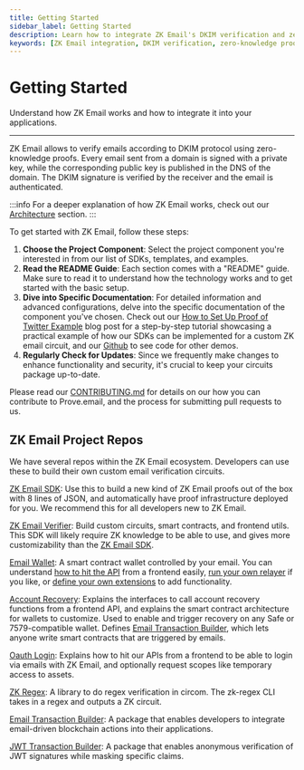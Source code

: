 ```yaml
---
title: Getting Started
sidebar_label: Getting Started
description: Learn how to integrate ZK Email's DKIM verification and zero-knowledge proofs into your applications, with guides for SDKs, templates, and project components
keywords: [ZK Email integration, DKIM verification, zero-knowledge proofs, email authentication, blockchain integration, SDK implementation, smart contract wallet, account recovery, OAuth login, developer guide]
---
```


# Getting Started

<div style={{fontSize: '1.2em'}}>
Understand how ZK Email works and how to integrate it into your applications.
</div>

---

ZK Email allows to verify emails according to DKIM protocol using zero-knowledge proofs. Every email sent from a domain is signed with a private key, while the corresponding public key is published in the DNS of the domain. The DKIM signature is verified by the receiver and the email is authenticated.

:::info
For a deeper explanation of how ZK Email works, check out our [Architecture](architecture) section.
:::

To get started with ZK Email, follow these steps:

1. **Choose the Project Component**: Select the project component you're interested in from our list of SDKs, templates, and examples.
2. **Read the README Guide**: Each section comes with a "README" guide. Make sure to read it to understand how the technology works and to get started with the basic setup.
3. **Dive into Specific Documentation**: For detailed information and advanced configurations, delve into the specific documentation of the component you've chosen. Check out our [How to Set Up Proof of Twitter Example](https://prove.email/blog/twitter) blog post for a step-by-step tutorial showcasing a practical example of how our SDKs can be implemented for a custom ZK email circuit, and our [Github](https://github.com/zkemail) to see code for other demos.
4. **Regularly Check for Updates**: Since we frequently make changes to enhance functionality and security, it's crucial to keep your circuits package up-to-date.

Please read our [CONTRIBUTING.md](contributing.md) for details on our how you can contribute to Prove.email, and the process for submitting pull requests to us.

## ZK Email Project Repos

We have several repos within the ZK Email ecosystem. Developers can use these to build their own custom email verification circuits.

[ZK Email SDK](zk-email-sdk/README.md): Use this to build a new kind of ZK Email proofs out of the box with 8 lines of JSON, and automatically have proof infrastructure deployed for you. We recommend this for all developers new to ZK Email.

[ZK Email Verifier](zk-email-verifier/README.md): Build custom circuits, smart contracts, and frontend utils. This SDK will likely require ZK knowledge to be able to use, and gives more customizability than the [ZK Email SDK](zk-email-sdk/README.md).

[Email Wallet](email-wallet/README.md): A smart contract wallet controlled by your email. You can understand [how to hit the API](email-wallet/api-documentation.md) from a frontend easily, [run your own relayer](email-wallet/relayer-infrastructure.md) if you like, or [define your own extensions](email-wallet/email-wallet-extensions-sdk.md) to add functionality.

[Account Recovery](account-recovery/README.md): Explains the interfaces to call account recovery functions from a frontend API, and explains the smart contract architecture for wallets to customize. Used to enable and trigger recovery on any Safe or 7579-compatible wallet. Defines [Email Transaction Builder](email-tx-builder/README.md), which lets anyone write smart contracts that are triggered by emails.

[Oauth Login](login-with-zk-email-oauth-api.md):  Explains how to hit our APIs from a frontend to be able to login via emails with ZK Email, and optionally request scopes like temporary access to assets.

[ZK Regex](zk-regex.md): A library to do regex verification in circom. The zk-regex CLI takes in a regex and outputs a ZK circuit.

[Email Transaction Builder](email-tx-builder/README.md): A package that enables developers to integrate email-driven blockchain actions into their applications.

[JWT Transaction Builder](https://github.com/zkemail/email-tx-builder/): A package that enables anonymous verification of JWT signatures while masking specific claims.
